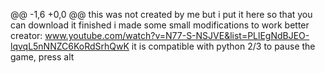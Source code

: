 @@ -1,6 +0,0 @@
this was not created by me but i put it here so that you can download it finished
i made some small modifications to work better
creator: www.youtube.com/watch?v=N77-S-NSJVE&list=PLlEgNdBJEO-lqvqL5nNNZC6KoRdSrhQwK
it is compatible with python 2/3
to pause the game, press alt
